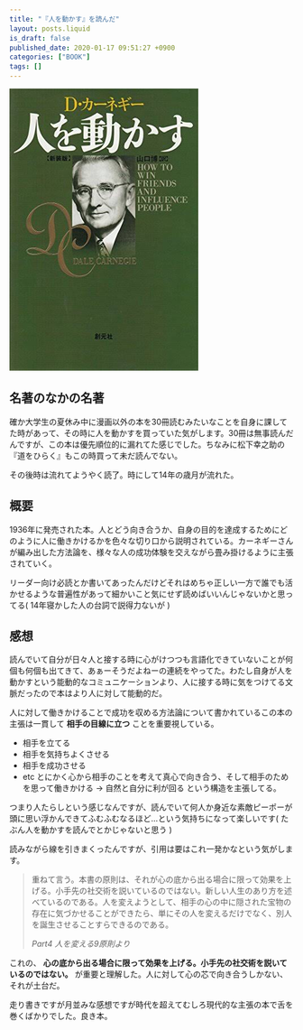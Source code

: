 ```yaml
---
title: "『人を動かす』を読んだ"
layout: posts.liquid
is_draft: false
published_date: 2020-01-17 09:51:27 +0900
categories: ["BOOK"]
tags: []
---
```


<img class="in_article" src="/public/images/2020/01/img_9320.jpg">

## 名著のなかの名著
確か大学生の夏休み中に漫画以外の本を30冊読むみたいなことを自身に課してた時があって、その時に人を動かすを買っていた気がします。30冊は無事読んだんですが、この本は優先順位的に漏れてた感じでした。ちなみに松下幸之助の『道をひらく』もこの時買って未だ読んでない。

その後時は流れてようやく読了。時にして14年の歳月が流れた。

## 概要
1936年に発売された本。人とどう向き合うか、自身の目的を達成するためにどのように人に働きかけるかを色々な切り口から説明されている。カーネギーさんが編み出した方法論を、様々な人の成功体験を交えながら畳み掛けるように主張されていく。

リーダー向け必読とか書いてあったんだけどそれはめちゃ正しい一方で誰でも活かせるような普遍性があって細かいこと気にせず読めばいいんじゃないかと思ってる( 14年寝かした人の台詞で説得力ないが )

## 感想
読んでいて自分が日々人と接する時に心がけつつも言語化できていないことが何個も何個も出てきて、あぁーそうだよねーの連続をやってた。わたし自身が人を動かすという能動的なコミュニケーションより、人に接する時に気をつけてる文脈だったので本はより人に対して能動的だ。

人に対して働きかけることで成功を収める方法論について書かれているこの本の主張は一貫して **相手の目線に立つ** ことを重要視している。

- 相手を立てる
- 相手を気持ちよくさせる
- 相手を成功させる
- etc
とにかく心から相手のことを考えて真心で向き合う、そして相手のためを思って働きかける → 自然と自分に利が回る という構造を主張してる。

つまり人たらしという感じなんですが、読んでいて何人か身近な素敵ピーポーが頭に思い浮かんできてふむふむなるほど…という気持ちになって楽しいです( たぶん人を動かすを読んでとかじゃないと思う )

読みながら線を引きまくったんですが、引用は要はこれ一発かなという気がします。

> 重ねて言う。本書の原則は、それが心の底から出る場合に限って効果を上げる。小手先の社交術を説いているのではない。新しい人生のあり方を述べているのである。人を変えようとして、相手の心の中に隠された宝物の存在に気づかせることができたら、単にその人を変えるだけでなく、別人を誕生させることすらできるのである。
> 
> <cite>Part4 人を変える9原則より</cite>

これの、 **心の底から出る場合に限って効果を上げる。小手先の社交術を説いているのではない。** が重要と理解した。人に対して心の芯で向き合うしかない、それが土台だ。

走り書きですが月並みな感想ですが時代を超えてむしろ現代的な主張の本で舌を巻くばかりでした。良き本。


